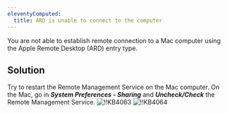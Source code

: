 ```yaml
---
eleventyComputed:
  title: ARD is unable to connect to the computer
---
```

You are not able to establish remote connection to a Mac computer using the Apple Remote Desktop (ARD) entry type.
## Solution
Try to restart the Remote Management Service on the Mac computer. On the Mac, go in ***System Preferences - Sharing*** and ***Uncheck/Check*** the Remote Management Service.
![!!KB4063](https://cdnweb.devolutions.net/docs/en/kb/KB4063.png)
![!!KB4064](https://cdnweb.devolutions.net/docs/en/kb/KB4064.png)
